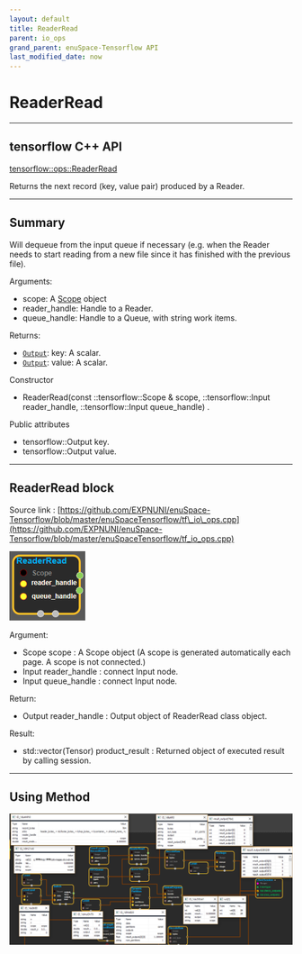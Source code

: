 ```yaml
--- 
layout: default 
title: ReaderRead 
parent: io_ops 
grand_parent: enuSpace-Tensorflow API 
last_modified_date: now 
--- 
```


# ReaderRead

---

## tensorflow C++ API

[tensorflow::ops::ReaderRead](https://www.tensorflow.org/versions/r1.3/api_docs/cc/class/tensorflow/ops/reader-read)

Returns the next record \(key, value pair\) produced by a Reader.

---

## Summary

Will dequeue from the input queue if necessary \(e.g. when the Reader needs to start reading from a new file since it has finished with the previous file\).

Arguments:

* scope: A [Scope](https://www.tensorflow.org/api_docs/cc/class/tensorflow/scope.html#classtensorflow_1_1_scope) object
* reader\_handle: Handle to a Reader.
* queue\_handle: Handle to a Queue, with string work items.

Returns:

* [`Output`](https://www.tensorflow.org/api_docs/cc/class/tensorflow/output.html#classtensorflow_1_1_output): key: A scalar.
* [`Output`](https://www.gitbook.com/book/expnuni/enuspacetensorflow/edit#): value: A scalar.

Constructor

* ReaderRead\(const ::tensorflow::Scope & scope, ::tensorflow::Input reader\_handle, ::tensorflow::Input queue\_handle\) .

Public attributes

* tensorflow::Output key.
* tensorflow::Output value.

---

## ReaderRead block

Source link : [https://github.com/EXPNUNI/enuSpace-Tensorflow/blob/master/enuSpaceTensorflow/tf\_io\_ops.cpp](https://github.com/EXPNUNI/enuSpace-Tensorflow/blob/master/enuSpaceTensorflow/tf_io_ops.cpp)

![](./assets/io_ReaderRead_Symbol.png)

Argument:

* Scope scope : A Scope object \(A scope is generated automatically each page. A scope is not connected.\)
* Input reader\_handle : connect  Input node.
* Input queue\_handle : connect  Input node.

Return:

* Output reader\_handle : Output object of ReaderRead class object.

Result:

* std::vector\(Tensor\) product\_result : Returned object of executed result by calling session.

---

## Using Method

![](./assets/io_FixedLengthRecordReader_Method.png)

